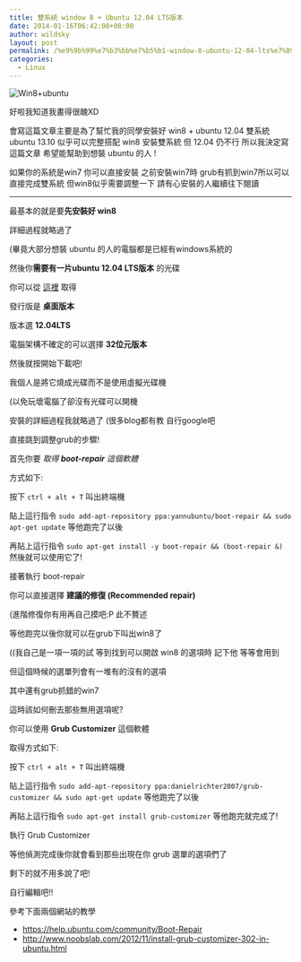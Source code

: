 ```yaml
---
title: 雙系統 window 8 + Ubuntu 12.04 LTS版本
date: 2014-01-16T06:42:00+08:00
author: wildsky
layout: post
permalink: /%e9%9b%99%e7%b3%bb%e7%b5%b1-window-8-ubuntu-12-04-lts%e7%89%88%e6%9c%ac/
categories:
  - Linux
---
```


![Win8+ubuntu](https://farm3.staticflickr.com/2908/14020836235_daa6aab161.jpg)

好啦我知道我畫得很醜XD

會寫這篇文章主要是為了幫忙我的同學安裝好 win8 + ubuntu 12.04 雙系統
ubuntu 13.10 似乎可以完整搭配 win8 安裝雙系統
但 12.04 仍不行 所以我決定寫這篇文章 希望能幫助到想裝 ubuntu 的人 !

如果你的系統是win7 你可以直接安裝
之前安裝win7時 grub有抓到win7所以可以直接完成雙系統
但win8似乎需要調整一下 請有心安裝的人繼續往下閱讀

<hr />

最基本的就是要**先安裝好 win8**

詳細過程就略過了

(畢竟大部分想裝 ubuntu 的人的電腦都是已經有windows系統的

然後你**需要有一片ubuntu 12.04 LTS版本** 的光碟

你可以從 [這裡](http://www.ubuntu-tw.org/modules/tinyd0/) 取得

發行版是 **桌面版本**

版本選 **12.04LTS**

電腦架構不確定的可以選擇 **32位元版本**

然後就按開始下載吧!

我個人是將它燒成光碟而不是使用虛擬光碟機

(以免玩壞電腦了卻沒有光碟可以開機

安裝的詳細過程我就略過了 (很多blog都有教 自行google吧

直接跳到調整grub的步驟!

首先你要 *取得 **boot-repair** 這個軟體*

方式如下:

按下 `ctrl + alt + T` 叫出終端機

貼上這行指令
`sudo add-apt-repository ppa:yannubuntu/boot-repair && sudo apt-get update`
等他跑完了以後

再貼上這行指令
`sudo apt-get install -y boot-repair && (boot-repair &)`
然後就可以使用它了!

接著執行 boot-repair

你可以直接選擇 **建議的修復 (Recommended repair)**

(進階修復你有用再自己摸吧:P 此不贅述

等他跑完以後你就可以在grub下叫出win8了

((我自己是一項一項的試 等到找到可以開啟 win8 的選項時 記下他 等等會用到

但這個時候的選單列會有一堆有的沒有的選項

其中還有grub抓錯的win7

這時該如何刪去那些無用選項呢?

你可以使用 **Grub Customizer** 這個軟體

取得方式如下:

按下 `ctrl + alt + T` 叫出終端機

貼上這行指令
`sudo add-apt-repository ppa:danielrichter2007/grub-customizer && sudo apt-get update`
等他跑完了以後

再貼上這行指令
`sudo apt-get install grub-customizer`
等他跑完就完成了!


執行 Grub Customizer

等他偵測完成後你就會看到那些出現在你 grub 選單的選項們了

剩下的就不用多說了吧!

自行編輯吧!!


參考下面兩個網站的教學

- <https://help.ubuntu.com/community/Boot-Repair>
- <http://www.noobslab.com/2012/11/install-grub-customizer-302-in-ubuntu.html>
